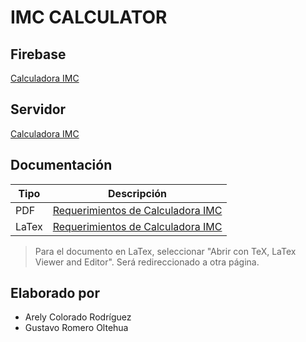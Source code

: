 # IMC CALCULATOR

## Firebase
[Calculadora IMC](https://imc-calculadora-ded1a.web.app/ "Firebase IMC")

## Servidor
[Calculadora IMC](http://104.198.244.0:5028/ "Servidor IMC")

## Documentación

| Tipo | Descripción |
| ------------- | ------------- |
| PDF | [Requerimientos de Calculadora IMC](https://drive.google.com/file/d/1DEN65KeYznAHzKnOjb_s_mcSaDMusJuo/view?usp=sharing "Requerimientos Calculadora PDF")  |
| LaTex | [Requerimientos de Calculadora IMC](https://drive.google.com/file/d/1ncsE-rS-ksiqUUtryehOiS1LoQBg3hyN/view?usp=sharing "Requerimientos Calculadora LaTex") |

> Para el documento en LaTex, seleccionar "Abrir con TeX, LaTex Viewer and Editor". Será redireccionado a otra página.

## Elaborado por

- Arely Colorado Rodríguez
- Gustavo Romero Oltehua
